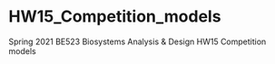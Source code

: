 # HW15_Competition_models
Spring 2021 BE523 Biosystems Analysis &amp; Design HW15 Competition models
